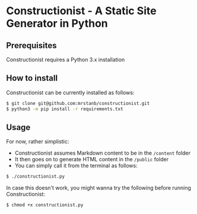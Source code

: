 # Constructionist - A Static Site Generator in Python

## Prerequisites
Constructionist requires a Python 3.x installation

## How to install

Constructionist can be currently installed as follows:

```bash
$ git clone git@github.com:mrstanb/constructionist.git
$ python3 -m pip install -r requirements.txt
```

## Usage
For now, rather simplistic:

* Constructionist assumes Markdown content to be in the `/content` folder
* It then goes on to generate HTML content in the `/public` folder
* You can simply call it from the terminal as follows:

```bash
$ ./constructionist.py
```

In case this doesn't work, you might wanna try the following before running Constructionist:

```bash
$ chmod +x constructionist.py
```
